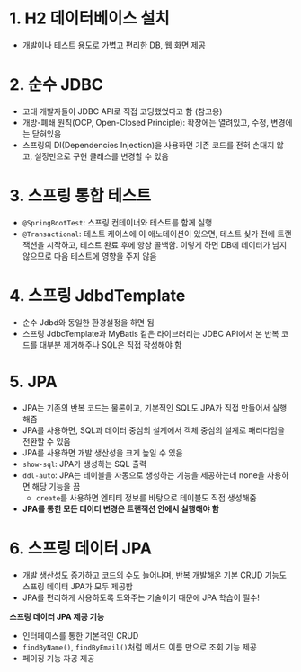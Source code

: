 # 1. H2 데이터베이스 설치

- 개발이나 테스트 용도로 가볍고 편리한 DB, 웹 화면 제공

# 2. 순수 JDBC

- 고대 개발자들이 JDBC API로 직접 코딩했었다고 함 (참고용)
- 개방-폐쇄 원칙(OCP, Open-Closed Principle): 확장에는 열려있고, 수정, 변경에는 닫혀있음
- 스프링의 DI(Dependencies Injection)을 사용하면 기존 코드를 전혀 손대지 않고, 설정만으로 구현 클래스를 변경할 수 있음

# 3. 스프링 통합 테스트

- `@SpringBootTest`: 스프링 컨테이너와 테스트를 함께 실행
- `@Transactional`: 테스트 케이스에 이 애노테이션이 있으면, 테스트 싲가 전에 트랜잭션을 시작하고, 테스트 완료 후에 항상 콜백함. 이렇게 하면 DB에 데이터가 남지 않으므로 다음 테스트에 영향을 주지 않음

# 4. 스프링 JdbdTemplate

- 순수 Jdbd와 동일한 환경설정을 하면 됨
- 스프링 JdbcTemplate과 MyBatis 같은 라이브러리는 JDBC API에서 본 반복 코드를 대부분 제거해주나 SQL은 직접 작성해야 함

# 5. JPA

- JPA는 기존의 반복 코드는 물론이고, 기본적인 SQL도 JPA가 직접 만들어서 실행해줌
- JPA를 사용하면, SQL과 데이터 중심의 설계에서 객체 중심의 설계로 패러다임을 전환할 수 있음
- JPA를 사용하면 개발 생산성을 크게 높일 수 있음
- `show-sql`: JPA가 생성하는 SQL 출력
- `ddl-auto`: JPA는 테이블을 자동으로 생성하는 기능을 제공하는데 none을 사용하면 해당 기능을 끔
  - `create`를 사용하면 엔티티 정보를 바탕으로 테이블도 직접 생성해줌
- **JPA를 통한 모든 데이터 변경은 트랜잭션 안에서 실행해야 함**

# 6. 스프링 데이터 JPA

- 개발 생산성도 증가하고 코드의 수도 늘어나며, 반복 개발해온 기본 CRUD 기능도 스프링 데이터 JPA가 모두 제공함
- JPA를 편리하게 사용하도록 도와주는 기술이기 때문에 JPA 학습이 필수!

**스프링 데이터 JPA 제공 기능**

- 인터페이스를 통한 기본적인 CRUD
- `findByName()`, `findByEmail()`처럼 메서드 이름 만으로 조회 기능 제공
- 페이징 기능 자공 제공
